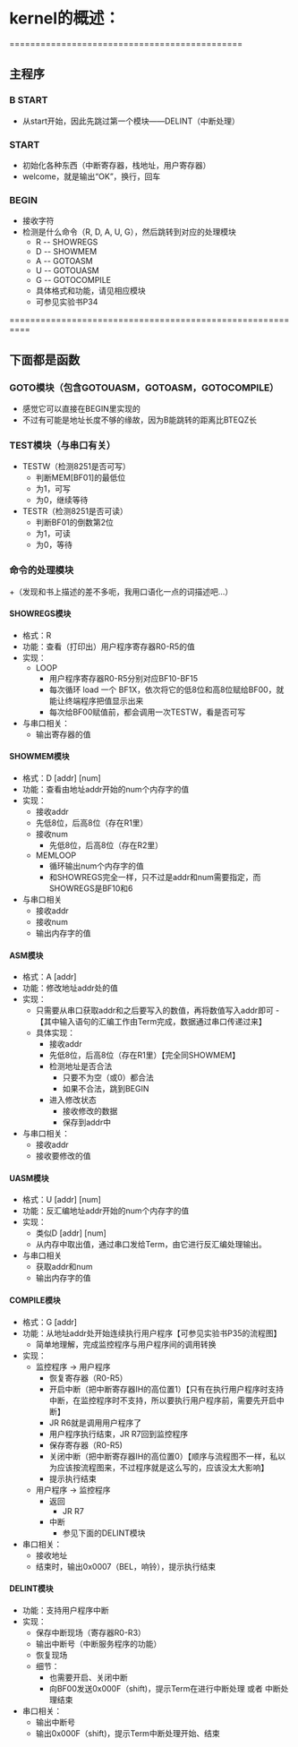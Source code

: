 ﻿# kernel的概述：

=============================================
## 主程序

### B START 
+ 从start开始，因此先跳过第一个模块——DELINT（中断处理）


### START
+ 初始化各种东西（中断寄存器，栈地址，用户寄存器）
+ welcome，就是输出“OK”，换行，回车


### BEGIN
+ 接收字符
+ 检测是什么命令（R, D, A, U, G），然后跳转到对应的处理模块
    - R -- SHOWREGS
    - D -- SHOWMEM
    - A -- GOTOASM
    - U -- GOTOUASM
	- G -- GOTOCOMPILE
	- 具体格式和功能，请见相应模块
	- 可参见实验书P34
		
==========================================================
## 下面都是函数


### GOTO模块（包含GOTOUASM，GOTOASM，GOTOCOMPILE）
+ 感觉它可以直接在BEGIN里实现的
+ 不过有可能是地址长度不够的缘故，因为B能跳转的距离比BTEQZ长


### TEST模块（与串口有关）
+ TESTW（检测8251是否可写）
    - 判断MEM[BF01]的最低位
	- 为1，可写
	- 为0，继续等待
+ TESTR（检测8251是否可读）
	- 判断BF01的倒数第2位
	- 为1，可读
	- 为0，等待


### 命令的处理模块
+（发现和书上描述的差不多呃，我用口语化一点的词描述吧...）


#### SHOWREGS模块
+ 格式：R
+ 功能：查看（打印出）用户程序寄存器R0-R5的值
+ 实现：
	- LOOP
		- 用户程序寄存器R0-R5分别对应BF10-BF15
		- 每次循环 load 一个 BF1X，依次将它的低8位和高8位赋给BF00，就能让终端程序把值显示出来
		- 每次给BF00赋值前，都会调用一次TESTW，看是否可写
+ 与串口相关：
	- 输出寄存器的值

	
#### SHOWMEM模块
+ 格式：D [addr] [num]
+ 功能：查看由地址addr开始的num个内存字的值
+ 实现：
	- 接收addr
	- 先低8位，后高8位（存在R1里）
	- 接收num
		- 先低8位，后高8位（存在R2里）
	- MEMLOOP
		- 循环输出num个内存字的值
		- 和SHOWREGS完全一样，只不过是addr和num需要指定，而SHOWREGS是BF10和6
+ 与串口相关
	- 接收addr
	- 接收num
	- 输出内存字的值

	
#### ASM模块
+ 格式：A [addr]
+ 功能：修改地址addr处的值
+ 实现：
	- 只需要从串口获取addr和之后要写入的数值，再将数值写入addr即可
		-【其中输入语句的汇编工作由Term完成，数据通过串口传递过来】
	- 具体实现：
		- 接收addr
		- 先低8位，后高8位（存在R1里）【完全同SHOWMEM】
		- 检测地址是否合法
			- 只要不为空（或0）都合法
			- 如果不合法，跳到BEGIN
		- 进入修改状态
			- 接收修改的数据
			- 保存到addr中
+ 与串口相关：
	- 接收addr
	- 接收要修改的值

	
#### UASM模块
+ 格式：U [addr] [num]
+ 功能：反汇编地址addr开始的num个内存字的值
+ 实现：
	- 类似D [addr] [num]
	- 从内存中取出值，通过串口发给Term，由它进行反汇编处理输出。
+ 与串口相关
	- 获取addr和num
	- 输出内存字的值

	
#### COMPILE模块
+ 格式：G [addr]
+ 功能：从地址addr处开始连续执行用户程序【可参见实验书P35的流程图】
	- 简单地理解，完成监控程序与用户程序间的调用转换
+ 实现：
	- 监控程序 -> 用户程序
		- 恢复寄存器（R0-R5）
		- 开启中断（把中断寄存器IH的高位置1）【只有在执行用户程序时支持中断，在监控程序时不支持，所以要执行用户程序前，需要先开启中断】
		- JR R6就是调用用户程序了
		- 用户程序执行结束，JR R7回到监控程序
		- 保存寄存器（R0-R5)
		- 关闭中断（把中断寄存器IH的高位置0）【顺序与流程图不一样，私以为应该按流程图来，不过程序就是这么写的，应该没太大影响】
		- 提示执行结束
	- 用户程序 -> 监控程序
		- 返回
			- JR R7
		- 中断
			- 参见下面的DELINT模块
+ 串口相关：
	- 接收地址
	- 结束时，输出0x0007（BEL，响铃），提示执行结束
			
			
#### DELINT模块
+ 功能：支持用户程序中断
+ 实现：
	- 保存中断现场（寄存器R0-R3）
	- 输出中断号（中断服务程序的功能）
	- 恢复现场
	- 细节：
		- 也需要开启、关闭中断
		- 向BF00发送0x000F（shift)，提示Term在进行中断处理 或者 中断处理结束
+ 串口相关：
	- 输出中断号
	- 输出0x000F（shift)，提示Term中断处理开始、结束















